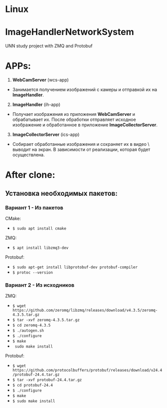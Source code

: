 # **Linux**

# ImageHandlerNetworkSystem
UNN study project with ZMQ and Protobuf

# APPs:
1) **WebCamServer** (wcs-app)
* Занимается получением изображений с камеры и отправкой их на **ImageHandler**.
2) **ImageHandler** (ih-app)
* Получает изображения из приложения **WebCamServer** и обрабатывает их. После обработки отправляет исходное изображение и обработанное в приложение **ImageCollectorServer**.
3) **ImageCollectorServer** (ics-app)
* Собирает обработанные изображения и сохраняет их в видео \ выводит на экран. В зависимости от реализации, которая будет осуществлена.

# After clone:
## Установка необходимых пакетов:
### **Вариант 1 - Из пакетов**

CMake:
* ```$ sudo apt install cmake```

ZMQ:
* ```$ apt install libzmq3-dev```

Protobuf:
* ```$ sudo apt-get install libprotobuf-dev protobuf-compiler```
* ```$ protoc --version```

### **Вариант 2 - Из исходников**

ZMQ:
* ```$ wget https://github.com/zeromq/libzmq/releases/download/v4.3.5/zeromq-4.3.5.tar.gz```
* ```$ tar -xvf zeromq-4.3.5.tar.gz```
* ```$ cd zeromq-4.3.5```
* ```$ ./autogen.sh```
* ```$ ./configure```
* ```$ make```
* ``` sudo make install```

Protobuf:
* ```$ wget https://github.com/protocolbuffers/protobuf/releases/download/v24.4/protobuf-24.4.tar.gz```
* ```$ tar -xvf protobuf-24.4.tar.gz```
* ```$ cd protobuf-24.4```
* ```$ ./configure```
* ```$ make```
* ```$ sudo make install```
